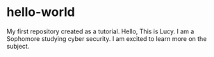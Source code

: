 # hello-world
My first repository created as a tutorial. 
Hello,
This is Lucy. I am a Sophomore studying cyber security. I am excited to learn more on the subject.
